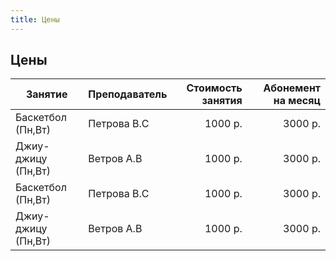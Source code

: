 ```yaml
---
title: Цены
---
```


## Цены

| Занятие            | Преподаватель | Стоимость занятия | Абонемент на месяц |
| ------------------ | ------------- | -----------------:| ------------------:|
| Баскетбол (Пн,Вт)  | Петрова В.С   |           1000 р. |            3000 р. |
| Джиу-джицу (Пн,Вт) | Ветров А.В    |           1000 р. |            3000 р. |
| Баскетбол (Пн,Вт)  | Петрова В.С   |           1000 р. |            3000 р. |
| Джиу-джицу (Пн,Вт) | Ветров А.В    |           1000 р. |            3000 р. |
